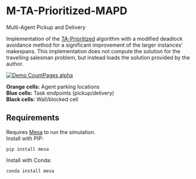 # M-TA-Prioritized-MAPD
Multi-Agent Pickup and Delivery

Implementation of the [TA-Prioritized](https://dl.acm.org/doi/10.5555/3306127.3331816) algorithm with a modified deadlock avoidance method for a significant improvement of the larger instances' makespans. This implementation does not compute the solution for the travelling salesman problem, but instead loads the solution provided by the author.



[![Demo CountPages alpha](https://j.gifs.com/5QoqDY.gif)](https://youtu.be/LY9a7Q_aBT4)

**Orange cells:** Agent parking locations<br/>
**Blue cells:** Task endpoints (pickup/delivery)<br/>
**Black cells:** Wall/blocked cell<br/>

## Requirements
Requires [Mesa](https://mesa.readthedocs.io/en/master/index.html) to run the simulation.<br/>
Install with PIP:
```
pip install mesa
```
Install with Conda:
```
conda install mesa
```
